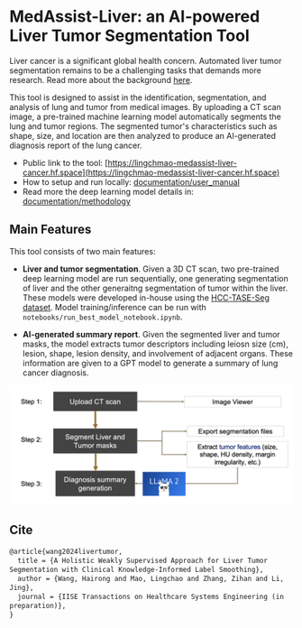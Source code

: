# MedAssist-Liver: an AI-powered Liver Tumor Segmentation Tool

Liver cancer is a significant global health concern. Automated liver tumor segmentation remains to be a challenging tasks that demands more research. Read more about the background [here](documentation/research.md). 

This tool is designed to assist in the identification, segmentation, and analysis of lung and tumor from medical images. By uploading a CT scan image, a pre-trained machine learning model automatically segments the lung and tumor regions. The segmented tumor's characteristics such as shape, size, and location are then analyzed to produce an AI-generated diagnosis report of the lung cancer.

* Public link to the tool: [https://lingchmao-medassist-liver-cancer.hf.space](https://lingchmao-medassist-liver-cancer.hf.space) 
* How to setup and run locally: [documentation/user_manual](documentation/user_manual.md)
* Read more the deep learning model details in: [documentation/methodology](documentation/methodology.md)

## Main Features

This tool consists of two main features:

* **Liver and tumor segmentation**. Given a 3D CT scan, two pre-trained deep learning model are run sequentially, one generating segmentation of liver and the other generaitng segmentation of tumor within the liver. These models were developed in-house using the [HCC-TASE-Seg dataset](https://www.cancerimagingarchive.net/collection/hcc-tace-seg/). Model training/inference can be run with ```notebooks/run_best_model_notebook.ipynb```. 

* **AI-generated summary report**. Given the segmented liver and tumor masks, the model extracts tumor descriptors including leiosn size (cm), lesion, shape, lesion density, and involvement of adjacent organs. These information are given to a GPT model to generate a summary of lung cancer diagnosis.

![app flow](documentation/images/app.png)


## Cite
```
@article{wang2024livertumor,
  title = {A Holistic Weakly Supervised Approach for Liver Tumor Segmentation with Clinical Knowledge-Informed Label Smoothing},
  author = {Wang, Hairong and Mao, Lingchao and Zhang, Zihan and Li, Jing},
  journal = {IISE Transactions on Healthcare Systems Engineering (in preparation)},
}
```



